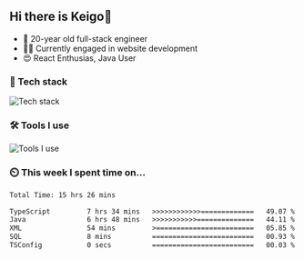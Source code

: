 
<!-- | <img align="center" src="https://github-readme-stats.vercel.app/api?username=SliverKeigo&show_icons=true&theme=vue&hide=contribs,prs&hide_border=true&count_private=true" alt="Anurag's github stats" /> | <img align="center" src="https://github-readme-stats.vercel.app/api/top-langs/?username=SliverKeigo&layout=compact&theme=vue&hide_border=true&hide=javascript,html,css&count_private=true" /> |
| ------------- | ------------- | -->


## Hi there is Keigo👋

- 🧸 20-year old full-stack engineer
- 👨‍💻 Currently engaged in website development
- 😍 React  Enthusias, Java User     

### 🔭 Tech stack

![Tech stack](https://skillicons.dev/icons?i=react,ts,java,golang,vue,python,mysql,redis,)

### 🛠 Tools I use

![Tools I use](https://skillicons.dev/icons?i=vscode,idea,vercel,cloudflare,git,github,discord,datagrip,DataGrip,typora,twiter)

### ⏲️ This week I spent time on...

<!--START_SECTION:waka-->

```txt
Total Time: 15 hrs 26 mins

TypeScript         7 hrs 34 mins   >>>>>>>>>>>>=============   49.07 %
Java               6 hrs 48 mins   >>>>>>>>>>>==============   44.11 %
XML                54 mins         >========================   05.85 %
SQL                8 mins          =========================   00.93 %
TSConfig           0 secs          =========================   00.03 %
```

<!--END_SECTION:waka-->

